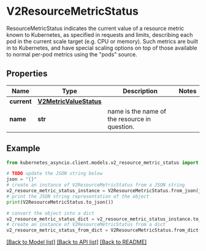 # V2ResourceMetricStatus

ResourceMetricStatus indicates the current value of a resource metric known to Kubernetes, as specified in requests and limits, describing each pod in the current scale target (e.g. CPU or memory).  Such metrics are built in to Kubernetes, and have special scaling options on top of those available to normal per-pod metrics using the \"pods\" source.

## Properties

Name | Type | Description | Notes
------------ | ------------- | ------------- | -------------
**current** | [**V2MetricValueStatus**](V2MetricValueStatus.md) |  | 
**name** | **str** | name is the name of the resource in question. | 

## Example

```python
from kubernetes_asyncio.client.models.v2_resource_metric_status import V2ResourceMetricStatus

# TODO update the JSON string below
json = "{}"
# create an instance of V2ResourceMetricStatus from a JSON string
v2_resource_metric_status_instance = V2ResourceMetricStatus.from_json(json)
# print the JSON string representation of the object
print(V2ResourceMetricStatus.to_json())

# convert the object into a dict
v2_resource_metric_status_dict = v2_resource_metric_status_instance.to_dict()
# create an instance of V2ResourceMetricStatus from a dict
v2_resource_metric_status_from_dict = V2ResourceMetricStatus.from_dict(v2_resource_metric_status_dict)
```
[[Back to Model list]](../README.md#documentation-for-models) [[Back to API list]](../README.md#documentation-for-api-endpoints) [[Back to README]](../README.md)


